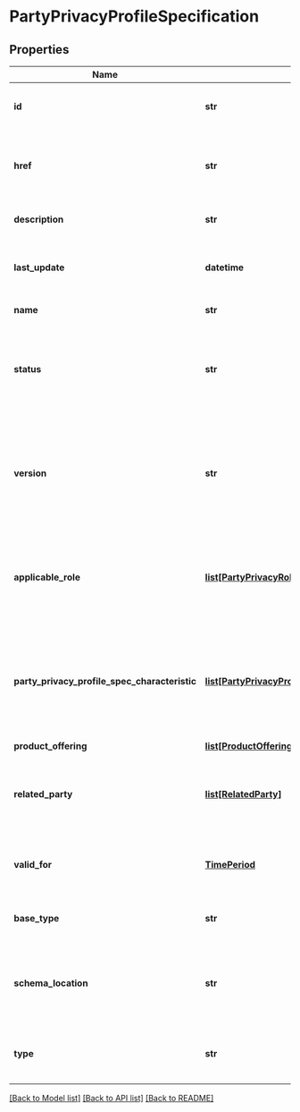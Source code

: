 # PartyPrivacyProfileSpecification

## Properties
Name | Type | Description | Notes
------------ | ------------- | ------------- | -------------
**id** | **str** | Unique identifier of the specification | [optional] 
**href** | **str** | URI reference of the specification allowing navigation to the resource | [optional] 
**description** | **str** | Description of the specification | [optional] 
**last_update** | **datetime** | Date and time when the specification was last updated | [optional] 
**name** | **str** | Name of the specification | [optional] 
**status** | **str** | Lifecycle status of the specification (e.g. In Design, Active, Rejected, Retired) | [optional] 
**version** | **str** | The version of the specification, in case it is desired to maintain multiple versions of profile specifications | [optional] 
**applicable_role** | [**list[PartyPrivacyRoleSpecification]**](PartyPrivacyRoleSpecification.md) | A list of roles to which this specification can apply. For example: Shop Agent, Call Center Agent. | [optional] 
**party_privacy_profile_spec_characteristic** | [**list[PartyPrivacyProfileSpecificationCharacteristic]**](PartyPrivacyProfileSpecificationCharacteristic.md) | List of characteristics of the specification, whose values would typically be supplied when the profile is instantiated | [optional] 
**product_offering** | [**list[ProductOfferingRef]**](ProductOfferingRef.md) |  | [optional] 
**related_party** | [**list[RelatedParty]**](RelatedParty.md) | List of parties or party roles involved in the definition or management of the specification | [optional] 
**valid_for** | [**TimePeriod**](TimePeriod.md) | The period of time for which the specification is valid | [optional] 
**base_type** | **str** | When sub-classing, this defines the super-class | [optional] 
**schema_location** | **str** | A URI to a JSON-Schema file that defines additional attributes and relationships | [optional] 
**type** | **str** | When sub-classing, this defines the sub-class entity name | [optional] 

[[Back to Model list]](../README.md#documentation-for-models) [[Back to API list]](../README.md#documentation-for-api-endpoints) [[Back to README]](../README.md)


